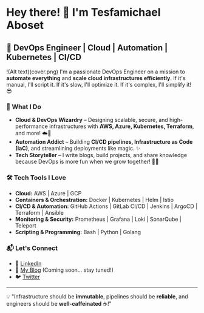 # Hey there! 👋 I'm Tesfamichael Aboset

## 🚀 DevOps Engineer | Cloud | Automation | Kubernetes | CI/CD
!(Alt text)(cover.png)
I'm a passionate DevOps Engineer on a mission to **automate everything** and **scale cloud infrastructures efficiently**. If it's manual, I'll script it. If it's slow, I'll optimize it. If it's complex, I'll simplify it! 😎

### 🌟 What I Do
- **Cloud & DevOps Wizardry** – Designing scalable, secure, and high-performance infrastructures with **AWS, Azure, Kubernetes, Terraform**, and more! ☁️🚀
- **Automation Addict** – Building **CI/CD pipelines, Infrastructure as Code (IaC)**, and streamlining deployments like magic. ✨
- **Tech Storyteller** – I write blogs, build projects, and share knowledge because DevOps is more fun when we grow together! 📢💡

### 🛠️ Tech Tools I Love
- **Cloud:** AWS | Azure | GCP
- **Containers & Orchestration:** Docker | Kubernetes | Helm | Istio
- **CI/CD & Automation:** GitHub Actions | GitLab CI/CD | Jenkins | ArgoCD | Terraform | Ansible
- **Monitoring & Security:** Prometheus | Grafana | Loki | SonarQube | Teleport
- **Scripting & Programming:** Bash | Python | Golang

### 📬 Let's Connect
- 🚀 [LinkedIn](https://linkedin.com/in/tesfamichael-aboset)
- 📖 [My Blog](#) (Coming soon... stay tuned!)
- 🐦 [Twitter](https://twitter.com/yourhandle)

---
💡 "Infrastructure should be **immutable**, pipelines should be **reliable**, and engineers should be **well-caffeinated** ☕!"

